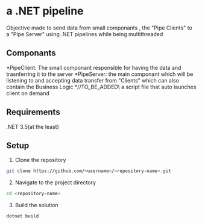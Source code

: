 # a .NET pipeline
Objective
made to send data from small componants , the "Pipe Clients" to a "Pipe Server" using .NET pipelines while being multithreaded
## Componants
*PipeClient: The small componant responsible for having the data and trasnferring it to the server
*PipeServer: the main componant which will be listening to and accepting data transfer from "Clients" which can also contain the Business Logic
*//TO_BE_ADDED\\ a script file that auto launches client on demand
## Requirements
.NET 3.5(at the least)
## Setup
1. Clone the repository
```sh
git clone https://github.com/<username>/<repository-name>.git
```
2. Navigate to the project directory
```sh
cd <repository-name>
```
3. Build the solution
```sh
dotnet build
```
